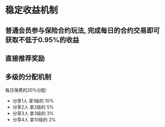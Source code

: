 

# 稳定收益机制

## 普通会员参与保险合约玩法, 完成每日的合约交易即可获取不低于0.95%的收益

## 直接推荐奖励
    
## 多级的分配机制

每日保费的20%分配:

* 分享1人  拿1级的 10%
* 分享2人  拿2级的 5%
* 分享3人  拿3级的 3%
* 分享4人  拿10级的 2%
